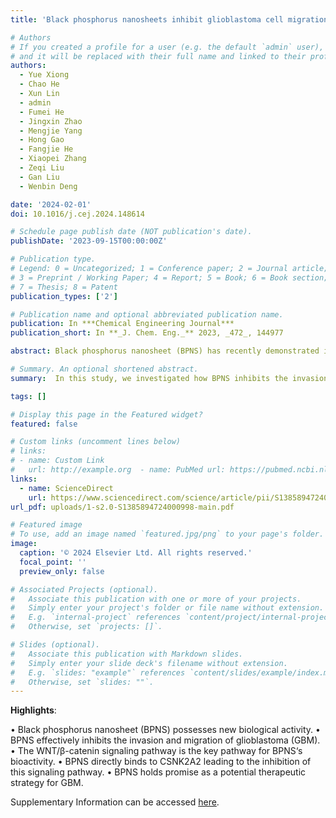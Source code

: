 ```yaml
---
title: 'Black phosphorus nanosheets inhibit glioblastoma cell migration and invasion through modulation of WNT/β-catenin and NOTCH signaling pathways'

# Authors
# If you created a profile for a user (e.g. the default `admin` user), write the username (folder name) here
# and it will be replaced with their full name and linked to their profile.
authors:
  - Yue Xiong
  - Chao He
  - Xun Lin
  - admin
  - Fumei He
  - Jingxin Zhao
  - Mengjie Yang
  - Hong Gao
  - Fangjie He
  - Xiaopei Zhang
  - Zeqi Liu
  - Gan Liu
  - Wenbin Deng

date: '2024-02-01'
doi: 10.1016/j.cej.2024.148614

# Schedule page publish date (NOT publication's date).
publishDate: '2023-09-15T00:00:00Z'

# Publication type.
# Legend: 0 = Uncategorized; 1 = Conference paper; 2 = Journal article;
# 3 = Preprint / Working Paper; 4 = Report; 5 = Book; 6 = Book section;
# 7 = Thesis; 8 = Patent
publication_types: ['2']

# Publication name and optional abbreviated publication name.
publication: In ***Chemical Engineering Journal***
publication_short: In **_J. Chem. Eng._** 2023, _472_, 144977

abstract: Black phosphorus nanosheet (BPNS) has recently demonstrated intrinsic anti-tumor bioactivity, but its underlying molecular mechanism remains unclear, limiting its potential applications in biomedicine. In this study, we investigated the impact of BPNS on glioblastoma cells and observed a significant dose-dependent inhibition of invasion and migration. RNA sequencing analysis revealed downregulation of genes associated with the WNT/β-catenin and NOTCH signaling pathways, both linked to invasion and migration. Mechanistically, BPNS directly binds to CSNK2A2, reducing its kinase activity, which indirectly enhances GSK-3β kinase activity. As a result, GSK-3β increases the phosphorylation level of β-catenin, leading to its degradation and subsequent inhibition of downstream molecules in the WNT/β-catenin signaling pathway. Our study uncovers the inherent biological activity of BPNS in hindering glioblastoma invasion and migration and sheds light on the molecular mechanisms, offering new directions for the nanomaterial’s biomedical applications.

# Summary. An optional shortened abstract.
summary:  In this study, we investigated how BPNS inhibits the invasion and migration of GBM cells both in vitro and in vivo by suppressing the WNT/β-catenin signaling pathway. Our results demonstrate that BPNS directly binds to CSNK2A2, reducing its kinase activity, which, in turn, increases GSK-3β activity. Consequently, GSK-3β promotes β-catenin degradation, leading to the inhibition of the WNT/β-catenin signaling pathway and downregulation of key downstream genes like Axin2, CD44, and Notch1. The reduced Notch1 levels inhibit the NOTCH pathway, further downregulating Jag1, Hes1, and Akt1. Overall, this study uncovers BPNS's inhibitory effect on invasion and migration in GBM cells and reveals the underlying molecular mechanism, offering potential avenues for future GBM treatments.

tags: []

# Display this page in the Featured widget?
featured: false

# Custom links (uncomment lines below)
# links:
# - name: Custom Link
#   url: http://example.org  - name: PubMed url: https://pubmed.ncbi.nlm.nih.gov/36410110
links:
  - name: ScienceDirect
    url: https://www.sciencedirect.com/science/article/pii/S1385894724000998
url_pdf: uploads/1-s2.0-S1385894724000998-main.pdf

# Featured image
# To use, add an image named `featured.jpg/png` to your page's folder.
image:
  caption: '© 2024 Elsevier Ltd. All rights reserved.'
  focal_point: ''
  preview_only: false

# Associated Projects (optional).
#   Associate this publication with one or more of your projects.
#   Simply enter your project's folder or file name without extension.
#   E.g. `internal-project` references `content/project/internal-project/index.md`.
#   Otherwise, set `projects: []`.

# Slides (optional).
#   Associate this publication with Markdown slides.
#   Simply enter your slide deck's filename without extension.
#   E.g. `slides: "example"` references `content/slides/example/index.md`.
#   Otherwise, set `slides: ""`.
---
```

**Highlights**:

• Black phosphorus nanosheet (BPNS) possesses new biological activity.
• BPNS effectively inhibits the invasion and migration of glioblastoma (GBM).
• The WNT/β-catenin signaling pathway is the key pathway for BPNS‘s bioactivity.
• BPNS directly binds to CSNK2A2 leading to the inhibition of this signaling pathway.
• BPNS holds promise as a potential therapeutic strategy for GBM.

Supplementary Information can be accessed [here](uploads/1-s2.0-S1385894724000998-mmc1.docx).
